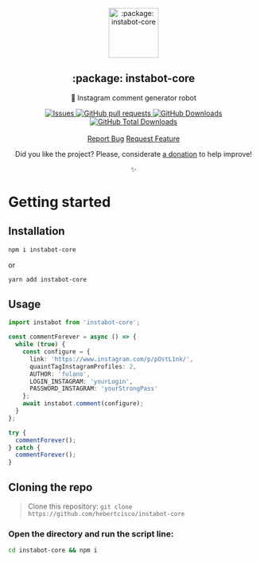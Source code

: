 <p align="center">
 <img width="100px" src="https://raw.githubusercontent.com/hebertcisco/instabot-core/main/.github/images/favicon512x512-instabot-core.png" align="center" alt=":package: instabot-core" />
 <h2 align="center">:package: instabot-core</h2>
 <p align="center">🤖 Instagram comment generator robot</p>
</p>

  <p align="center">
    <a href="https://github.com/hebertcisco/instabot-core/issues">
      <img alt="Issues" src="https://img.shields.io/github/issues/hebertcisco/instabot-core?style=flat&color=336791" />
    </a>
    <a href="https://github.com/hebertcisco/instabot-core/pulls">
      <img alt="GitHub pull requests" src="https://img.shields.io/github/issues-pr/hebertcisco/instabot-core?style=flat&color=336791" />
    </a>
     <a href="https://github.com/hebertcisco/instabot-core">
      <img alt="GitHub Downloads" src="https://img.shields.io/npm/dw/instabot-core?style=flat&color=336791" />
    </a>
    <a href="https://github.com/hebertcisco/instabot-core">
      <img alt="GitHub Total Downloads" src="https://img.shields.io/npm/dt/instabot-core?color=336791&label=Total%20downloads" />
    </a>
    <br />
    <br />
  <a href="https://github.com/hebertcisco/instabot-core/issues/new/choose">Report Bug</a>
  <a href="https://github.com/hebertcisco/instabot-core/issues/new/choose">Request Feature</a>
  </p>

<p align="center">Did you like the project? Please, considerate <a href="https://www.buymeacoffee.com/hebertcisco">a donation</a> to help improve!</p>

<p align="center"><strong></strong>✨</p>


# Getting started

## Installation

```bash
npm i instabot-core
```
or
```bash
yarn add instabot-core
```

## Usage
```ts
import instabot from 'instabot-core';

const commentForever = async () => {
  while (true) {
    const configure = {
      link: 'https://www.instagram.com/p/pOstL1nk/',
      quaintTagInstagramProfiles: 2,
      AUTHOR: 'fulano',
      LOGIN_INSTAGRAM: 'yourLogin',
      PASSWORD_INSTAGRAM: 'yourStrongPass'
    };
    await instabot.comment(configure);
  }
};

try {
  commentForever();
} catch {
  commentForever();
}

```
## Cloning the repo
> Clone this repository: `git clone https://github.com/hebertcisco/instabot-core`

### Open the directory and run the script line:

```bash
cd instabot-core && npm i
```